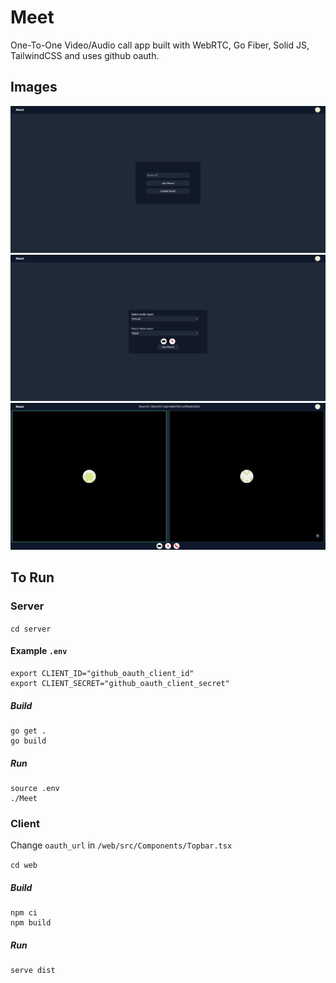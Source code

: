 # Meet

One-To-One Video/Audio call app built with WebRTC, Go Fiber, Solid JS, TailwindCSS and uses github oauth.

## Images
![home](images/home.png)
![join](images/join_screen.png)
![call](images/call.png)

## To Run

### Server

`cd server`

#### Example `.env`
```
export CLIENT_ID="github_oauth_client_id"
export CLIENT_SECRET="github_oauth_client_secret"
```

##### Build
```
go get .
go build
```

##### Run
```
source .env
./Meet
```

### Client

Change `oauth_url` in `/web/src/Components/Topbar.tsx`

`cd web`

##### Build
```
npm ci
npm build
```

##### Run
```
serve dist
```
